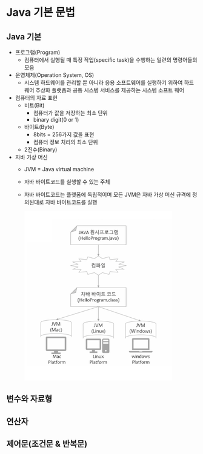# Java 기본 문법

## Java 기본
* 프로그램(Program)
    * 컴퓨터에서 실행될 때 특정 작업(specific task)을 수행하는 일련의 명령어들의 모음
* 운영체제(Operation System, OS)
    * 시스템 하드웨어를 관리할 뿐 아니라 응용 소프트웨어를 실행하기 위하여 하드웨어 추상화 플랫폼과 공통 시스템 서비스를 제공하는 시스템 소프트 웨어
* 컴퓨터의 자료 표현
    * 비트(Bit)
        * 컴퓨터가 값을 저장하는 최소 단위
        * binary digit(0 or 1)
    * 바이트(Byte)
        * 8bits = 256가지 값을 표현
        * 컴퓨터 정보 처리의 최소 단위
    * 2진수(Binary)
* 자바 가상 머신
    * JVM = Java virtual machine
    * 자바 바이트코드를 실행할 수 있는 주체
    * 자바 바이트코드는 플랫폼에 독립적이며 모든 JVM은 자바 가상 머신 규격에 정의된대로 자바 바이트코드를 실행

        ![Java_01_JVM](../image/Java/Java_01_JVM.png)


## 변수와 자료형


## 연산자


## 제어문(조건문 & 반복문)
